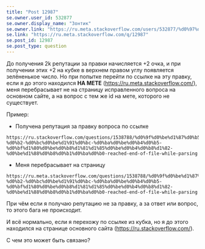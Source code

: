 ```yaml
---
title: "Post 12987"
se.owner.user_id: 532877
se.owner.display_name: "Зонтик"
se.owner.link: "https://ru.meta.stackoverflow.com/users/532877/%d0%97%d0%be%d0%bd%d1%82%d0%b8%d0%ba"
se.link: "https://ru.meta.stackoverflow.com/q/12987"
se.post_id: 12987
se.post_type: question
---
```

<p>До получения 2k репутации за правки начисляется +2 очка, и при получении этих +2 на кубке в верхнем правом углу появляется зелёненькое число. Но при попытке перейти по ссылке на эту правку, если я до этого находился <strong>НА МЕТЕ</strong> (<a href="https://ru.meta.stackoverflow.com/">https://ru.meta.stackoverflow.com/</a>), меня перебрасывает не на страницу исправленного вопроса на основном сайте, а на вопрос с тем же id на мете, которого не существует.</p>
<p>Пример:</p>
<ul>
<li>Получена репутация за правку вопроса по ссылке</li>
</ul>
<pre><code>https://ru.stackoverflow.com/questions/1538788/%d0%9f%d0%be%d1%87%d0%b5%d0%bc%d1%83-%d0%b2-%d0%bc%d0%be%d1%91%d0%bc-%d0%ba%d0%be%d0%b4%d0%b5-%d0%bf%d1%80%d0%be%d0%b8%d1%81%d1%85%d0%be%d0%b4%d0%b8%d1%82-%d0%be%d1%88%d0%b8%d0%b1%d0%ba%d0%b0-reached-end-of-file-while-parsing
</code></pre>
<ul>
<li>Меня  перебрасывает на страницу</li>
</ul>
<pre><code>https://ru.meta.stackoverflow.com/questions/1538788/%d0%9f%d0%be%d1%87%d0%b5%d0%bc%d1%83-%d0%b2-%d0%bc%d0%be%d1%91%d0%bc-%d0%ba%d0%be%d0%b4%d0%b5-%d0%bf%d1%80%d0%be%d0%b8%d1%81%d1%85%d0%be%d0%b4%d0%b8%d1%82-%d0%be%d1%88%d0%b8%d0%b1%d0%ba%d0%b0-reached-end-of-file-while-parsing
</code></pre>
<p>При чём если я получаю репутацию не за правку, а за ответ или вопрос, то этого бага не происходит.</p>
<p>И всё нормально, если я перехожу по ссылке из кубка, но я до этого находился на странице основного сайта (<a href="https://ru.stackoverflow.com/">https://ru.stackoverflow.com/</a>).</p>
<p>С чем это может быть связано?</p>
